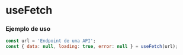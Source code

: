 # useFetch

### Ejemplo de uso
```js
const url = 'Endpoint de una API';
const { data: null, loading: true, error: null } = useFetch(url);
```
